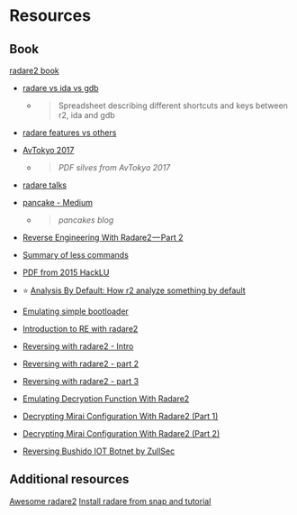 <!-- TITLE: Resources -->

# Resources
## Book
[radare2 book](https://radare.gitbooks.io/radare2book/)

- [radare vs ida vs gdb](https://docs.google.com/spreadsheets/d/1GxOcKKrtB1bs8pCyPCelQUKwwAQTBw1x8LaavJGJtFI/edit?usp=sharing)
	- > Spreadsheet describing different shortcuts and keys between r2, ida and gdb 

- [radare features vs others](http://rada.re/r/cmp.html)

- [AvTokyo 2017](http://radare.org/get/r2avtokyo-en.pdf)

  - > _PDF silves from AvTokyo 2017_ 

- [radare talks](http://rada.re/r/talks.html)

- [pancake - Medium](https://medium.com/@trufae)

   - > _pancakes blog_

- [Reverse Engineering With Radare2 — Part 2](https://goggleheadedhacker.com/blog/post/2)

- [Summary of less commands](/home/resources/less-command)

- [PDF from 2015 HackLU](http://archive.hack.lu/2015/radare2-workshop-slides.pdf)

- ⭐ [Analysis By Default: How r2 analyze something by default](http://radare.today/posts/analysis-by-default/)
- [Emulating simple bootloader](http://radare.today/posts/emulating-simple-bootloader/)
- [Introduction to RE with radare2](https://github.com/TobalJackson/2017-SIT-RE-Presentation)
- [Reversing with radare2 - Intro](https://insinuator.net/2016/08/reverse-engineering-with-radare2-intro/)
- [Reversing with radare2 - part 2](https://insinuator.net/2016/08/reverse-engineering-with-radare2-part-2/)
- [Reversing with radare2 - part 3](https://insinuator.net/2016/10/reverse-engineering-with-radare2-part-3/)
- [Emulating Decryption Function With Radare2](http://www.mien.in/2018/08/15/emulating-decryption-function-with-radare2/)
- [Decrypting Mirai Configuration With Radare2 (Part 1)](http://www.mien.in/2018/09/03/decrypting-mirai-configuration-with-radare2-part-1/)
- [Decrypting Mirai Configuration With Radare2 (Part 2)](http://www.mien.in/2018/09/15/decrypting-mirai-configuration-with-radare2-part-2/)
- [Reversing Bushido IOT Botnet by ZullSec](http://www.mien.in/tags/radare2/)

## Additional resources
[Awesome radare2](https://github.com/dukebarman/awesome-radare2)
[Install radare from snap and tutorial](https://blog.simos.info/how-to-run-helloworld-in-radare2-installed-from-a-snap-package/)
